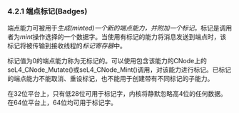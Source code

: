 ### 4.2.1  端点标记(Badges)

端点能力可被用于*生成(minted)*一个新的端点能力，并附加一个*标记*，标记是调用者为*mint*操作选择的一个数据字。当使用有标记的能力将消息发送到端点时，该标记将被传输到接收线程的*标记寄存器*中。

标记值为0的端点能力称为无标记的。可以使用包含该能力的CNode上的seL4_CNode_Mutate()或seL4_CNode_Mint()调用，对该能力进行标记。已标记的端点能力不能取消、重设标记，也不能用于创建带有不同标记的子能力。

在32位平台上，只有低28位可用于标记字，内核将静默忽略高4位的任何数据。在64位平台上，64位均可用于标记字。
